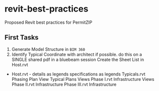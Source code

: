# revit-best-practices
Proposed Revit best practices for PermitZIP

## First Tasks
1. Generate Model Structure in `BIM 360`
2. Identify Typical
Coordinate with architect if possible.
do this on a SINGLE shared pdf in a bluebeam session
Create the Sheet List in Host.rvt

- Host.rvt
      - details as legends
specifications as legends
Typicals.rvt
Phasing Plan View
Typical Plans Views
Phase I.rvt
Infrastructure Views
Phase II.rvt
Infrastructure
Phase III.rvt
Infrastructure
